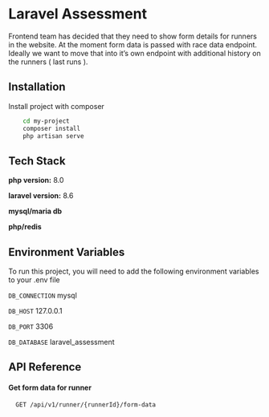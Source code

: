 
# Laravel Assessment

Frontend team has decided that they need to show form details for runners in the website. At the moment form data is passed with race data endpoint. Ideally we want to move that into it’s own endpoint with additional history on the runners ( last runs ).


## Installation

Install project with composer

```bash
    cd my-project
    composer install 
    php artisan serve
```
    
## Tech Stack

**php version:** 8.0

**laravel version:** 8.6

**mysql/maria db**

**php/redis**




## Environment Variables

To run this project, you will need to add the following environment variables to your .env file

`DB_CONNECTION` mysql

`DB_HOST` 127.0.0.1

`DB_PORT` 3306

`DB_DATABASE` laravel_assessment


## API Reference

#### Get form data for runner

```http
  GET /api/v1/runner/{runnerId}/form-data
```


